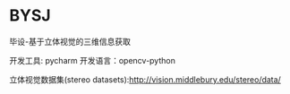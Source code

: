 # BYSJ
毕设-基于立体视觉的三维信息获取

开发工具: pycharm 
开发语言：opencv-python

立体视觉数据集(stereo datasets):http://vision.middlebury.edu/stereo/data/

